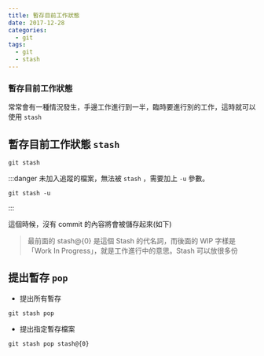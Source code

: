 ```yaml
---
title: 暫存目前工作狀態
date: 2017-12-28
categories:
  - git
tags:
  - git
  - stash
---
```


### 暫存目前工作狀態

常常會有一種情況發生，手邊工作進行到一半，臨時要進行別的工作，這時就可以使用 `stash`

## 暫存目前工作狀態 `stash`

```
git stash
```

:::danger
未加入追蹤的檔案，無法被 `stash` ，需要加上 `-u` 參數。

```
git stash -u
```

:::

這個時候，沒有 commit 的內容將會被儲存起來(如下)
<img :src="$withBase('/img/gitStash.png')" >

> 最前面的 stash@{0} 是這個 Stash 的代名詞，而後面的 WIP 字樣是「Work In Progress」，就是工作進行中的意思。Stash 可以放很多份

## 提出暫存 `pop`

- 提出所有暫存

```
git stash pop
```

- 提出指定暫存檔案

```
git stash pop stash@{0}
```
